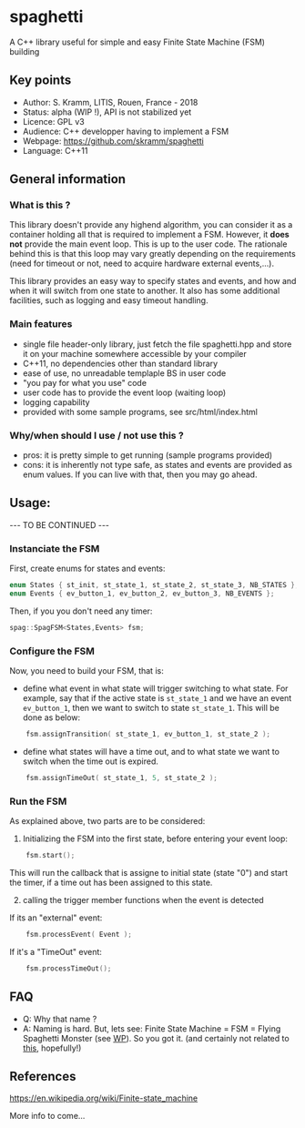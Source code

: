 # spaghetti
A C++ library useful for simple and easy Finite State Machine (FSM) building

## Key points
- Author: S. Kramm, LITIS, Rouen, France - 2018
- Status: alpha (WIP !), API is not stabilized yet
- Licence: GPL v3
- Audience: C++ developper having to implement a FSM
- Webpage: https://github.com/skramm/spaghetti
- Language: C++11

## General information

### What is this ?
 This library doesn't provide any highend algorithm, you can consider it as a container holding all that is required to implement
 a FSM.
 However, it **does not** provide the main event loop. This is up to the user code.
 The rationale behind this is that this loop may vary greatly depending on the requirements
 (need for timeout or not, need to acquire hardware external events,...).

 This library provides an easy way to specify states and events, and how and when it will switch from one state to another.
 It also has some additional facilities, such as logging and easy timeout handling.


### Main features

 - single file header-only library, just fetch the file spaghetti.hpp and store it on your machine somewhere accessible by your compiler
 - C++11, no dependencies other than standard library
 - ease of use, no unreadable templaple BS in user code
 - "you pay for what you use" code
 - user code has to provide the event loop (waiting loop)
 - logging capability
 - provided with some sample programs, see src/html/index.html

 ### Why/when should I use / not use this ?
  - pros: it is pretty simple to get running (sample programs provided)
  - cons: it is inherently not type safe, as states and events are provided as enum values.
  If you can live with that, then you may go ahead.

## Usage:

--- TO BE CONTINUED ---

### Instanciate the FSM

First, create enums for states and events:

```C++
enum States { st_init, st_state_1, st_state_2, st_state_3, NB_STATES };
enum Events { ev_button_1, ev_button_2, ev_button_3, NB_EVENTS };
```

Then, if you you don't need any timer:

```C++
spag::SpagFSM<States,Events> fsm;
```

### Configure the FSM

Now, you need to build your FSM, that is:
- define what event in what state will trigger switching to what state.
For example, say that if the active state is `st_state_1` and we have an event `ev_button_1`, then we want to switch to state `st_state_1`.
This will be done as below:
```C++
	fsm.assignTransition( st_state_1, ev_button_1, st_state_2 );
```

- define what states will have a time out, and to what state we want to switch when the time out is expired.
```C++
	fsm.assignTimeOut( st_state_1, 5, st_state_2 );
```

### Run the FSM

As explained above, two parts are to be considered:

 1. Initializing the FSM into the first state, before entering your event loop:
```C++
	fsm.start();
```
This will run the callback that is assigne to initial state (state "0") and start the timer, if a time out has been assigned to this state.

2. calling the trigger member functions when the event is detected

If its an "external" event:
```C++
	fsm.processEvent( Event );
```
If it's a "TimeOut" event:
```C++
	fsm.processTimeOut();
```

## FAQ

- Q: Why that name ?
- A: Naming is hard. But, lets see: Finite State Machine = FSM = Flying Spaghetti Monster
(see [WP](https://en.wikipedia.org/wiki/Flying_Spaghetti_Monster)).
So you got it.
(and certainly not related to [this](https://en.wikipedia.org/wiki/Spaghetti_code), hopefully!)

## References

https://en.wikipedia.org/wiki/Finite-state_machine

More info to come...
